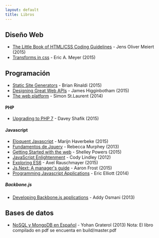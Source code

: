 ```yaml
---
layout: default
title: Libros
---
```


## Diseño Web
* [The Little Book of HTML/CSS Coding Guidelines](http://www.oreilly.com/web-platform/free/little-book-html-css-coding-guidelines.csp?intcmp=il-web-free-product-lgen_littlebookhtmlcss) - Jens Oliver Meiert (2015)
* [Transforms in css](http://www.oreilly.com/free/transforms-in-css.csp?intcmp=il-web-free-product-lgen_csstransforms) - Eric A. Meyer (2015)

## Programación
* [Static Site Generators](http://www.oreilly.com/web-platform/free/static-site-generators.csp?intcmp=il-web-free-product-lgen_staticsitegenerators) - Brian Rinaldi (2015)
* [Designing Great Web APIs](http://www.oreilly.com/web-platform/free/designing-great-web-apis.csp?intcmp=il-web-free-product-lgen_designinggreatapis) - James Higginbotham (2015)
* [The web platform](http://shop.oreilly.com/product/0636920033127.do?intcmp=il-web-free-product-lgen_webplatform) - Simon St.Laurent (2014)


#### PHP
* [Upgrading to PHP 7](http://www.oreilly.com/web-platform/free/upgrading-to-php-seven.csp?intcmp=il-web-free-product-lgen_upgradetophp7) - Davey Shafik (2015)

#### Javascript
* [Eloquent Javascript](http://eloquentjavascript.net/) - Marijn Haverbeke (2015)
* [Fundamentos de Jquery](http://librojquery.com/#obtener-el-material-de-aprendizaje) - Rebecca Murphey (2013)
* [Getting Started with the web](http://www.oreilly.com/web-platform/free/getting-started-with-the-web.csp?intcmp=il-web-free-product-lgen_gettingstarted) - Shelley Powers (2015)
* [JavaScript Enlightenment](http://www.javascriptenlightenment.com/JavaScript_Enlightenment.pdf) - Cody Lindley (2012)
* [Exploring ES6](http://exploringjs.com/es6/) - Axel Rauschmayer (2015)
* [Js.Next: A manager's guide](http://www.oreilly.com/web-platform/free/js-next-a-managers-guide.csp?intcmp=il-web-free-product-lgen_jsnext) - Aaron Frost (2015)
* [Programming Javascript Applications](http://chimera.labs.oreilly.com/books/1234000000262/index.html) - Eric Elliott (2014)

##### Backbone.js
* [Developing Backbone.js applications](https://addyosmani.com/backbone-fundamentals/) - Addy Osmani (2013)

## Bases de datos
* [NoSQL y MongoDB en Español](https://github.com/yograterol/libromongodb) - Yohan Graterol (2013) Nota: El libro compilado en pdf se encuenta en build/master.pdf

